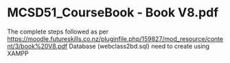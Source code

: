 # MCSD51_CourseBook - Book V8.pdf
The complete steps followed as per https://moodle.futureskills.co.nz/pluginfile.php/159827/mod_resource/content/3/book%20V8.pdf
Database (webclass2bd.sql) need to create using XAMPP 